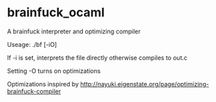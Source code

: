 brainfuck_ocaml
===============

A brainfuck interpreter and optimizing compiler

Useage: ./bf [-iO] <brainfuck file>

If -i is set, interprets the file directly otherwise compiles to out.c

Setting -O turns on optimizations

Optimizations inspired by http://nayuki.eigenstate.org/page/optimizing-brainfuck-compiler
